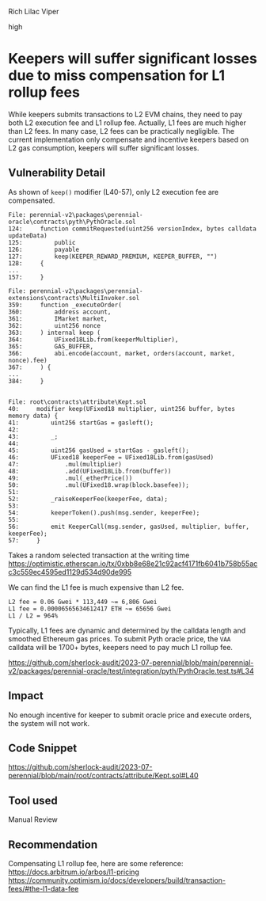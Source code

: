 Rich Lilac Viper

high

# Keepers will suffer significant losses due to miss compensation for L1 rollup fees
While keepers submits transactions to L2 EVM chains, they need to pay both L2 execution fee and L1 rollup fee. Actually, L1 fees are much higher than L2 fees. In many case, L2 fees can be practically negligible. The current implementation only compensate and incentive keepers based on L2 gas consumption, keepers will suffer significant losses.

## Vulnerability Detail
As shown of ````keep()```` modifier (L40-57), only L2  execution fee are compensated.
```solidity
File: perennial-v2\packages\perennial-oracle\contracts\pyth\PythOracle.sol
124:     function commitRequested(uint256 versionIndex, bytes calldata updateData)
125:         public
126:         payable
127:         keep(KEEPER_REWARD_PREMIUM, KEEPER_BUFFER, "")
128:     {
...
157:     }

File: perennial-v2\packages\perennial-extensions\contracts\MultiInvoker.sol
359:     function _executeOrder(
360:         address account,
361:         IMarket market,
362:         uint256 nonce
363:     ) internal keep (
364:         UFixed18Lib.from(keeperMultiplier),
365:         GAS_BUFFER,
366:         abi.encode(account, market, orders(account, market, nonce).fee)
367:     ) {
...
384:     }


File: root\contracts\attribute\Kept.sol
40:     modifier keep(UFixed18 multiplier, uint256 buffer, bytes memory data) {
41:         uint256 startGas = gasleft();
42: 
43:         _;
44: 
45:         uint256 gasUsed = startGas - gasleft();
46:         UFixed18 keeperFee = UFixed18Lib.from(gasUsed)
47:             .mul(multiplier)
48:             .add(UFixed18Lib.from(buffer))
49:             .mul(_etherPrice())
50:             .mul(UFixed18.wrap(block.basefee));
51: 
52:         _raiseKeeperFee(keeperFee, data);
53: 
54:         keeperToken().push(msg.sender, keeperFee);
55: 
56:         emit KeeperCall(msg.sender, gasUsed, multiplier, buffer, keeperFee);
57:     }

```

Takes a random selected transaction at the writing time
https://optimistic.etherscan.io/tx/0xbb8e68e21c92acf4171fb6041b758b55acc3c559ec4595ed1129d534d90de995

We can find the L1 fee is much expensive than L2 fee.
```solidity
L2 fee = 0.06 Gwei * 113,449 ~= 6,806 Gwei
L1 fee = 0.00006565634612417 ETH ~= 65656 Gwei
L1 / L2 = 964%
```

Typically, L1 fees are dynamic and determined by the calldata length and smoothed Ethereum gas prices. To submit Pyth oracle price, the ````VAA```` calldata will be 1700+ bytes, keepers need to pay much L1 rollup fee.

https://github.com/sherlock-audit/2023-07-perennial/blob/main/perennial-v2/packages/perennial-oracle/test/integration/pyth/PythOracle.test.ts#L34

## Impact
No enough incentive for keeper to submit oracle price and execute orders, the system will not work.

## Code Snippet
https://github.com/sherlock-audit/2023-07-perennial/blob/main/root/contracts/attribute/Kept.sol#L40

## Tool used

Manual Review

## Recommendation
Compensating  L1 rollup fee, here are some reference:
https://docs.arbitrum.io/arbos/l1-pricing
https://community.optimism.io/docs/developers/build/transaction-fees/#the-l1-data-fee